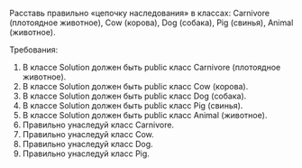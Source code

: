 
Расставь правильно &laquo;цепочку наследования&raquo; в классах: Carnivore (плотоядное животное), Cow (корова), Dog (собака), Pig (свинья), Animal (животное).


Требования:
1.	В классе Solution должен быть public класс Carnivore (плотоядное животное).
2.	В классе Solution должен быть public класс Cow (корова).
3.	В классе Solution должен быть public класс Dog (собака).
4.	В классе Solution должен быть public класс Pig (свинья).
5.	В классе Solution должен быть public класс Animal (животное).
6.	Правильно унаследуй класс Carnivore.
7.	Правильно унаследуй класс Cow.
8.	Правильно унаследуй класс Dog.
9.	Правильно унаследуй класс Pig.


